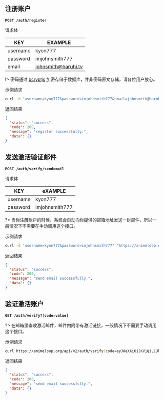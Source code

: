 ## 注册账户

**`POST /auth/register`**

请求体

| KEY      | EXAMPLE             |
| -------- | ------------------- |
| username | kyon777             |
| password | imjohnsmith777      |
| email    | johnsmith@haruhi.tv |

!> 密码通过 [bcryptjs](https://github.com/dcodeIO/bcrypt.js) 加密存储于数据库，并非密码原文存储，请各位用户放心。

示例请求

```bash
curl -d "username=kyon777&password=imjohnsmith777&email=johnsmith@haruhi.tv" "https://animeloop.org/api/v2/auth/register"
```

返回结果

```json
{
  "status": "success",
  "code": 200,
  "message": "register successfully.",
  "data": {}
}
```

## 发送激活验证邮件

**`POST /auth/verify/sendemail`**

请求体

| KEY      | eXAMPLE        |
| -------- | -------------- |
| username | kyon777        |
| password | imjohnsmith777 |

?> 当你注册账户的时候，系统会自动向你提供的邮箱地址发送一封邮件，所以一般情况下不需要在手动调用这个接口。

示例请求

```bash
curl -d "username=kyon777&password=imjohnsmith777" "https://animeloop.org/api/v2/auth/verify/sendemail"
```

返回结果

```json
{
  "status": "success",
  "code": 200,
  "message": "send email successfully.",
  "data": {}
}
```

## 验证激活账户

**`GET /auth/verify?[code=value]`**

?> 在邮箱里查收激活邮件，邮件内附带有激活链接，一般情况下不需要手动调用这个接口。

示例请求

```bash
curl https://animeloop.org/api/v2/auth/verify?code=eyJ0eXAiOiJKV1QiLCJhbGciOiJIUzI1NiJ9.eyJhY3Rpb24iOiJ2ZXJpZnkiLCJ1c2VybmFtZSI6InNxaW5jdXJyeTIiLCJkYXRlIjoiMjAxOC0wMS0yN1QwNToyMDozMC40NjhaIn0.JZ8xpCqusaAw_swnHT4bKXfjyxBxfHz0HyBkmVVoe-A
```

返回结果

```json
{
  "status": "success",
  "code": 200,
  "message": "send email successfully.",
  "data": {}
}
```
